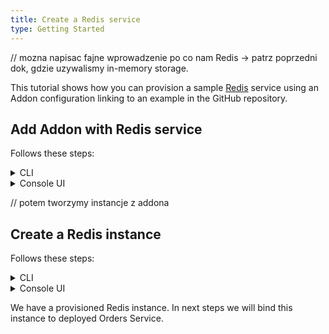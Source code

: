 ```yaml
---
title: Create a Redis service
type: Getting Started
---
```


// mozna napisac fajne wprowadzenie po co nam Redis -> patrz poprzedni dok, gdzie uzywalismy in-memory storage.

This tutorial shows how you can provision a sample [Redis](https://redis.io/) service using an Addon configuration linking to an example in the GitHub repository.

## Add Addon with Redis service

Follows these steps:

<div tabs name="add-addon" group="create-redis-service">
  <details>
  <summary label="cli">
  CLI
  </summary>

1. Provision an Addon CR with the Redis service:

   ```yaml
   cat <<EOF | kubectl apply -f  -
   apiVersion: addons.kyma-project.io/v1alpha1
   kind: AddonsConfiguration
   metadata:
     name: redis-addon
     namespace: orders-service
   spec:
     repositories:
     - url: https://github.com/kyma-project/addons/releases/download/0.12.0/index-testing.yaml
   EOF
   ```

2. Check if the Addon CR was created successfully. The CR phase should state `Ready`:

   ```bash
   kubectl get addonsconfigurations redis-addon -n orders-service -o=jsonpath="{.status.phase}"
   ```

  </details>
  <details>
  <summary label="console-ui">
  Console UI
  </summary>

1. If you aren't in the view of Namespace `orders-service` in the Kyma Console, select a `orders-service` Namespace from the drop-down list in the top navigation panel.

2. Go to the **Addons** view in the left navigation panel (under **Configuration** group) and select **Add New Configuration**.

3. Enter `https://github.com/kyma-project/addons/releases/download/0.12.0/index-testing.yaml` in the **Urls** field. The Addon name is automatically generated.

4. Select **Add** to confirm changes.

5. Wait for the Addon to have the status `READY`.

  </details>
</div>

// potem tworzymy instancje z addona

## Create a Redis instance

Follows these steps:

<div tabs name="create-redis-instance" group="create-redis-service">
  <details>
  <summary label="cli">
  CLI
  </summary>

1. Create a ServiceInstance CR. You will provision Redis with its `micro` plan:

   ```yaml
   cat <<EOF | kubectl apply -f -
   apiVersion: servicecatalog.k8s.io/v1beta1
   kind: ServiceInstance
   metadata:
     name: redis-service
     namespace: orders-service
   spec:
     serviceClassExternalName: redis
     servicePlanExternalName: micro
     parameters:
       imagePullPolicy: Always
   EOF
   ```

3. Check if the ServiceInstance CR was created successfully. The last condition in the CR status should state `Ready True`:

   ```bash
   kubectl get serviceinstance redis-service -n orders-service -o=jsonpath="{range .status.conditions[*]}{.type}{'\t'}{.status}{'\n'}{end}"
   ```

  </details>
  <details>
  <summary label="console-ui">
  Console UI
  </summary>

1. Go to the **Catalog Management** > **Catalog** view where you can see the list of all available **Add-Ons** and select **[Experimental] Redis**.

   > **TIP**: You can use the search in the upper right corner.

2. Select **Add** to provision the Redis ServiceClass and create its instance in your Namespace.

3. Change the **Name** to match `redis-service`, select `micro` from the **Plan** drop-down list, and set **Image pull policy** to `Always`.

  // mozna to przeredagowac
   > **NOTE:** The Service Instance, Service Binding, and Service Binding Usage can have different names than the Function, but it is recommended that all related resources share a common name.

4. Select **Create** to confirm changes.

   You will redirect to **Catalog Management** > **Instances** > **redis-service** view.

   Wait until the status of the instance changes from `PROVISIONING` to `RUNNING`.

  </details>
</div>

We have a provisioned Redis instance. In next steps we will bind this instance to deployed Orders Service.
